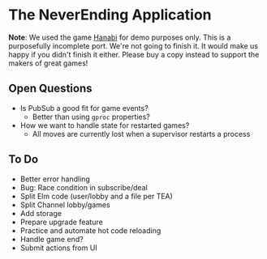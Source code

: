 # The NeverEnding Application

**Note**:  We used the game 
[Hanabi](https://boardgamegeek.com/boardgame/98778/hanabi) for demo purposes 
only.  This is a purposefully incomplete port.  We're not going to finish it.
It would make us happy if you didn't finish it either.  Please buy a copy 
instead to support the makers of great games!

## Open Questions

* Is PubSub a good fit for game events?
    * Better than using `gproc` properties?
* How we want to handle state for restarted games?
    * All moves are currently lost when a supervisor restarts a process

## To Do

* Better error handling
* Bug:  Race condition in subscribe/deal
* Split Elm code (user/lobby and a file per TEA)
* Split Channel lobby/games
* Add storage
* Prepare upgrade feature
* Practice and automate hot code reloading
* Handle game end?
* Submit actions from UI
